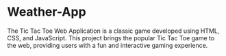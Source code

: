 # Weather-App
The Tic Tac Toe Web Application is a classic game developed using HTML, CSS, and JavaScript. This project brings the popular Tic Tac Toe game to the web, providing users with a fun and interactive gaming experience.
